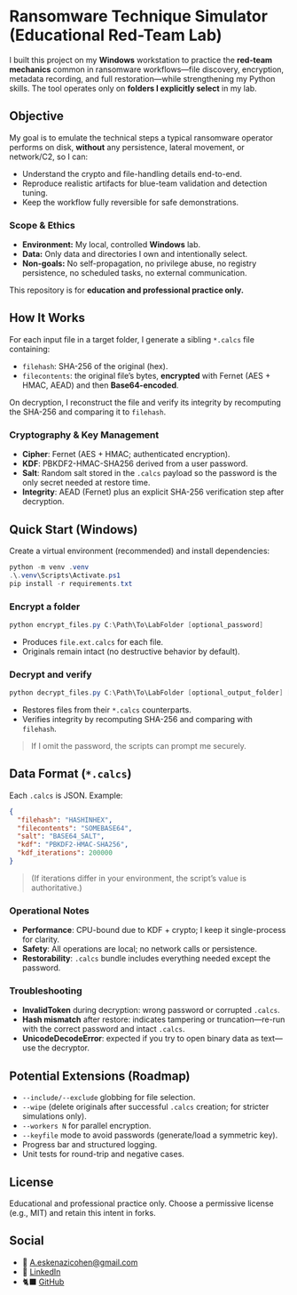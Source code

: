 # Ransomware Technique Simulator (Educational Red-Team Lab)
I built this project on my **Windows** workstation to practice the **red-team mechanics** common in ransomware workflows—file discovery, encryption, metadata recording, and full restoration—while strengthening my Python skills. The tool operates only on **folders I explicitly select** in my lab.


## Objective
My goal is to emulate the technical steps a typical ransomware operator performs on disk, **without** any persistence, lateral movement, or network/C2, so I can:

- Understand the crypto and file-handling details end-to-end.
- Reproduce realistic artifacts for blue-team validation and detection tuning.
- Keep the workflow fully reversible for safe demonstrations.


### Scope & Ethics
- **Environment:** My local, controlled **Windows** lab.
- **Data:** Only data and directories I own and intentionally select.
- **Non-goals:** No self-propagation, no privilege abuse, no registry persistence, no scheduled tasks, no external communication.

This repository is for **education and professional practice only.**


## How It Works
For each input file in a target folder, I generate a sibling `*.calcs` file containing:

- `filehash`: SHA-256 of the original (hex).
- `filecontents`: the original file’s bytes, **encrypted** with Fernet (AES + HMAC, AEAD) and then **Base64-encoded**.

On decryption, I reconstruct the file and verify its integrity by recomputing the SHA-256 and comparing it to `filehash`.


### Cryptography & Key Management
- **Cipher**: Fernet (AES + HMAC; authenticated encryption).
- **KDF**: PBKDF2-HMAC-SHA256 derived from a user password.
- **Salt**: Random salt stored in the `.calcs` payload so the password is the only secret needed at restore time.
- **Integrity**: AEAD (Fernet) plus an explicit SHA-256 verification step after decryption.

## Quick Start (Windows)
Create a virtual environment (recommended) and install dependencies:

```PowerShell
python -m venv .venv
.\.venv\Scripts\Activate.ps1
pip install -r requirements.txt
```

### Encrypt a folder
```PowerShell
python encrypt_files.py C:\Path\To\LabFolder [optional_password]
```
- Produces `file.ext.calcs` for each file.
- Originals remain intact (no destructive behavior by default).

### Decrypt and verify
```PowerShell
python decrypt_files.py C:\Path\To\LabFolder [optional_output_folder] [optional_password]
```
- Restores files from their `*.calcs` counterparts.
- Verifies integrity by recomputing SHA-256 and comparing with `filehash`.

> If I omit the password, the scripts can prompt me securely.


## Data Format (`*.calcs`)
Each `.calcs` is JSON. Example:

```JSON
{
  "filehash": "HASHINHEX",
  "filecontents": "SOMEBASE64",
  "salt": "BASE64_SALT",
  "kdf": "PBKDF2-HMAC-SHA256",
  "kdf_iterations": 200000
}
```
> (If iterations differ in your environment, the script’s value is authoritative.)


### Operational Notes
- **Performance**: CPU-bound due to KDF + crypto; I keep it single-process for clarity.
- **Safety**: All operations are local; no network calls or persistence.
- **Restorability**: `.calcs` bundle includes everything needed except the password.


### Troubleshooting
- **InvalidToken** during decryption: wrong password or corrupted `.calcs`.
- **Hash mismatch** after restore: indicates tampering or truncation—re-run with the correct password and intact `.calcs`.
- **UnicodeDecodeError**: expected if you try to open binary data as text—use the decryptor.


## Potential Extensions (Roadmap)
- `--include/--exclude` globbing for file selection.
- `--wipe` (delete originals after successful `.calcs` creation; for stricter simulations only).
- `--workers N` for parallel encryption.
- `--keyfile` mode to avoid passwords (generate/load a symmetric key).
- Progress bar and structured logging.
- Unit tests for round-trip and negative cases.


## License
Educational and professional practice only. Choose a permissive license (e.g., MIT) and retain this intent in forks.


## Social
- 📧 A.eskenazicohen@gmail.com
- 💼 [LinkedIn](https://linkedin.com/in/aaron-eskenazi-vzla)
- 🐈‍⬛ [GitHub](https://github.com/UserAaronVzla)










